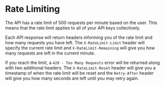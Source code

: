 # Rate Limiting

The API has a rate limit of 500 requests per minute based on the user. This means that the rate limit applies to all of
your API keys collectively.

Each API response will return headers informing you of the rate limit and how many requests you have left.
The `X-RateLimit-Limit` header will specify the current rate limit and `X-RateLimit-Remaining` will give you how many
requests are left in the current minute.

If you reach the limit, a `429 - Too Many Requests` error will be returned along with two additional headers.
The `X-RateLimit-Reset` header will give you a timestamp of when the rate limit will be reset and the `Retry-After`
header will give you how many seconds are left until you may retry again.
